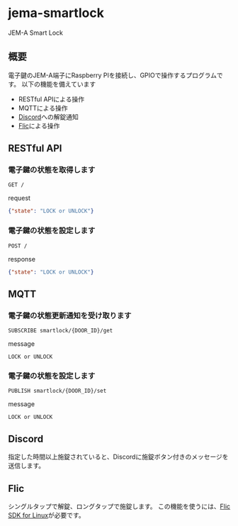 # jema-smartlock
JEM-A Smart Lock

## 概要

電子鍵のJEM-A端子にRaspberry PIを接続し、GPIOで操作するプログラムです。
以下の機能を備えています
* RESTful APIによる操作
* MQTTによる操作
* [Discord](https://discord.com/)への解錠通知
* [Flic](https://flic.io/)による操作

## RESTful API
### 電子鍵の状態を取得します
```http
GET /
```
request
```json
{"state": "LOCK or UNLOCK"}
```
### 電子鍵の状態を設定します
```http
POST /
```
response
```json
{"state": "LOCK or UNLOCK"}
```

## MQTT
### 電子鍵の状態更新通知を受け取ります
```
SUBSCRIBE smartlock/{DOOR_ID}/get
```
message
```
LOCK or UNLOCK
```

### 電子鍵の状態を設定します
```
PUBLISH smartlock/{DOOR_ID}/set
```
message
```
LOCK or UNLOCK
```

## Discord
指定した時間以上施錠されていると、Discordに施錠ボタン付きのメッセージを送信します。

## Flic
シングルタップで解錠、ロングタップで施錠します。
この機能を使うには、[Flic SDK for Linux](https://github.com/50ButtonsEach/fliclib-linux-hci)が必要です。
